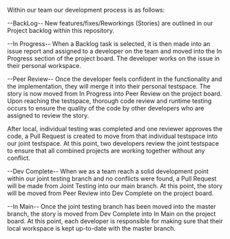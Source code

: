 Within our team our development process is as follows:

--BackLog--
New features/fixes/Reworkings (Stories) are outlined in our Project backlog within this repository.  

--In Progress--
When a Backlog task is selected, it is then made into an issue report and assigned to a developer on the team and moved into the In Progress section of the project board.  The developer works on the issue in their personal workspace.

--Peer Review--
Once the developer feels confident in the functionality and the implementation, they will merge it into their personal testspace.  The story is now moved from In Progress into Peer Review on the project board.  Upon reaching the testspace, thorough code review and runtime testing occurs to ensure the quality of the code by other developers who are assigned to review the story. 

After local, individual testing was completed and one reviewer approves the code, a Pull Request is created to move from that individual testspace into our joint testspace.  At this point, two developers review the joint testspace to ensure that all combined projects are working together without any conflict.

--Dev Complete--
When we as a team reach a solid development point within our joint testing branch and no conflicts were found, a Pull Request will be made from Joint Testing into our main branch.  At this point, the story will be moved from Peer Review into Dev Complete on the project board.

--In Main--
Once the joint testing branch has been moved into the master branch, the story is moved from Dev Complete into In Main on the project board.  At this point, each developer is responsible for making sure that their local workspace is kept up-to-date with the master branch.

